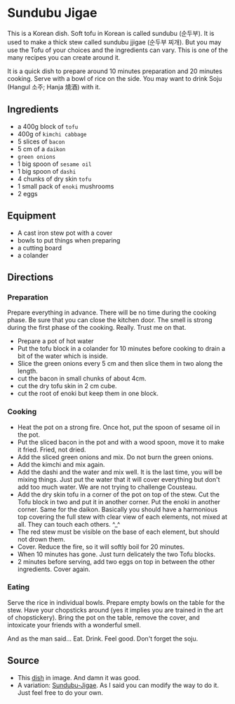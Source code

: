 Sundubu Jigae
==

This is a Korean dish. Soft tofu in Korean is called sundubu (순두부). It is used to make a thick stew called sundubu jjigae (순두부 찌개). But you may use the Tofu of your choices and the ingredients can vary. This is one of the many recipes you can create around it.

It is a quick dish to prepare around 10 minutes preparation and 20 minutes cooking. Serve with a bowl of rice on the side. You may want to drink Soju (Hangul 소주; Hanja 燒酒) with it.


Ingredients
--

* a 400g block of `tofu`
* 400g of `kimchi cabbage`
* 5 slices of `bacon`
* 5 cm of a `daikon`
* `green onions`
* 1 big spoon of `sesame oil`
* 1 big spoon of `dashi`
* 4 chunks of dry skin `tofu`
* 1 small pack of `enoki` mushrooms
* 2 eggs

Equipment
--

* A cast iron stew pot with a cover
* bowls to put things when preparing
* a cutting board
* a colander

Directions
--

### Preparation

Prepare everything in advance. There will be no time during the cooking phase. Be sure that you can close the kitchen door. The smell is strong during the first phase of the cooking. Really. Trust me on that.

* Prepare a pot of hot water
* Put the tofu block in a colander for 10 minutes before cooking to drain a bit of the water which is inside.
* Slice the green onions every 5 cm and then slice them in two along the length.
* cut the bacon in small chunks of about 4cm.
* cut the dry tofu skin in 2 cm cube.
* cut the root of enoki but keep them in one block.

### Cooking

* Heat the pot on a strong fire. Once hot, put the spoon of sesame oil in the pot.
* Put the sliced bacon in the pot and with a wood spoon, move it to make it fried. Fried, not dried.
* Add the sliced green onions and mix. Do not burn the green onions.
* Add the kimchi and mix again.
* Add the dashi and the water and mix well. It is the last time, you will be mixing things. Just put the water that it will cover everything but don't add too much water. We are not trying to challenge Cousteau.
* Add the dry skin tofu in a corner of the pot on top of the stew. Cut the Tofu block in two and put it in another corner. Put the enoki in another corner. Same for the daikon. Basically you should have a harmonious top covering the full stew with clear view of each elements, not mixed at all. They can touch each others. ^_^
* The red stew must be visible on the base of each element, but should not drown them.
* Cover. Reduce the fire, so it will softly boil for 20 minutes.
* When 10 minutes has gone. Just turn delicately the two Tofu blocks.
* 2 minutes before serving, add two eggs on top in between the other ingredients. Cover again.

### Eating

Serve the rice in individual bowls. Prepare empty bowls on the table for the stew. Have your chopsticks around (yes it implies you are trained in the art of chopstickery). Bring the pot on the table, remove the cover, and intoxicate your friends with a wonderful smell.

And as the man said… Eat. Drink. Feel good. Don't forget the soju.

Source
--

* This [dish](http://www.la-grange.net/2013/03/15/sundubu-jigae) in image. And damn it was good.
* A variation: [Sundubu-Jigae](http://la-grange.net/2009/09/28/sundubu). As I said you can modify the way to do it. Just feel free to do your own.
